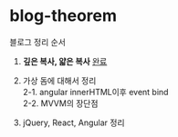 # blog-theorem
블로그 정리 순서 

1. <b>깊은 복사, 얇은 복사</b> [완료](https://blog.naver.com/sksksms2/222130355387) <br>

2. 가상 돔에 대해서 정리 <br>
2-1. angular innerHTML이후 event bind <br>
2-2. MVVM의 장단점 <br>

3. jQuery, React, Angular 정리 <br> 
